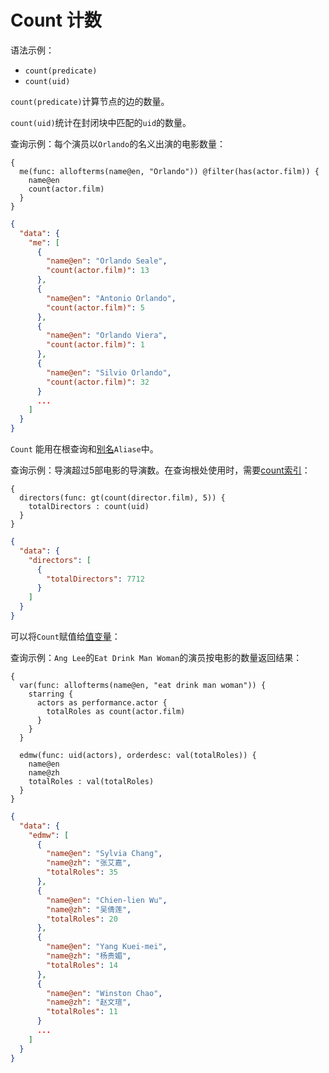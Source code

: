 # Count 计数

语法示例：
* `count(predicate)`
* `count(uid)`

`count(predicate)`计算节点的边的数量。

`count(uid)`统计在封闭块中匹配的`uid`的数量。

查询示例：每个演员以`Orlando`的名义出演的电影数量：

``` dql
{
  me(func: allofterms(name@en, "Orlando")) @filter(has(actor.film)) {
    name@en
    count(actor.film)
  }
}
```

``` json 
{
  "data": {
    "me": [
      {
        "name@en": "Orlando Seale",
        "count(actor.film)": 13
      },
      {
        "name@en": "Antonio Orlando",
        "count(actor.film)": 5
      },
      {
        "name@en": "Orlando Viera",
        "count(actor.film)": 1
      },
      {
        "name@en": "Silvio Orlando",
        "count(actor.film)": 32
      }
      ...
    ]
  }
}
```

`Count` 能用在根查询和[别名](./aliases.md)`Aliase`中。

查询示例：导演超过5部电影的导演数。在查询根处使用时，需要[count索引](./schema.md#count-indices)：

``` dql
{
  directors(func: gt(count(director.film), 5)) {
    totalDirectors : count(uid)
  }
}
```

``` json 
{
  "data": {
    "directors": [
      {
        "totalDirectors": 7712
      }
    ]
  }
}
```

可以将`Count`赋值给[值变量](./value_variables.md)：

查询示例：`Ang Lee`的`Eat Drink Man Woman`的演员按电影的数量返回结果：


``` dql
{
  var(func: allofterms(name@en, "eat drink man woman")) {
    starring {
      actors as performance.actor {
        totalRoles as count(actor.film)
      }
    }
  }

  edmw(func: uid(actors), orderdesc: val(totalRoles)) {
    name@en
    name@zh
    totalRoles : val(totalRoles)
  }
}
```

``` json
{
  "data": {
    "edmw": [
      {
        "name@en": "Sylvia Chang",
        "name@zh": "张艾嘉",
        "totalRoles": 35
      },
      {
        "name@en": "Chien-lien Wu",
        "name@zh": "吴倩莲",
        "totalRoles": 20
      },
      {
        "name@en": "Yang Kuei-mei",
        "name@zh": "杨贵媚",
        "totalRoles": 14
      },
      {
        "name@en": "Winston Chao",
        "name@zh": "赵文瑄",
        "totalRoles": 11
      }
      ...
    ]
  }
}
```
